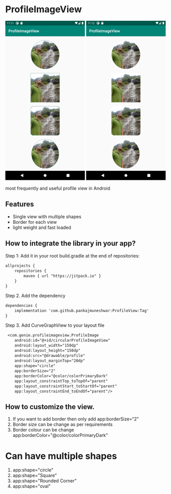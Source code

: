 # ProfileImageView

![](border_image.png)   ![](WithOut_Border.png)

most frequently and useful profile view in Android


## Features
- Single view with multiple shapes
- Border for each view
- light weight and fast loaded

## How to integrate the library in your app?
Step 1: Add it in your root build.gradle at the end of repositories:

```
allprojects {
    repositories {
        maven { url "https://jitpack.io" }
    }
}
```
Step 2. Add the dependency

```
dependencies {
    implementation 'com.github.pankajmuneshwar:ProfileView:Tag'
}
```
Step 3. Add CurveGraphView to your layout file

```
 <com.genie.profileimageview.ProfileImage
    android:id="@+id/circularProfileImageView"
    android:layout_width="150dp"
    android:layout_height="150dp"
    android:src="@drawable/profile"
    android:layout_marginTop="20dp"
    app:shape="circle"
    app:borderSize="2"
    app:borderColor="@color/colorPrimaryDark"
    app:layout_constraintTop_toTopOf="parent"
    app:layout_constraintStart_toStartOf="parent"
    app:layout_constraintEnd_toEndOf="parent"/>

```

## How to customize the view.

1) If you want to add border then only add app:borderSize=“2” 
2) Border size can be change as per requirements
3) Border colour can be change app:borderColor="@color/colorPrimaryDark" 

# Can have multiple shapes
1) app:shape="circle"
2) app:shape="Square"
3) app:shape="Rounded Corner"
4) app:shape="oval"

